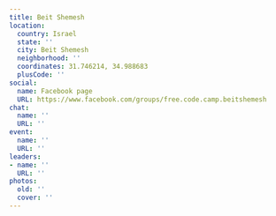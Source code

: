 ```yaml
---
title: Beit Shemesh
location:
  country: Israel
  state: ''
  city: Beit Shemesh
  neighborhood: ''
  coordinates: 31.746214, 34.988683
  plusCode: ''
social:
  name: Facebook page
  URL: https://www.facebook.com/groups/free.code.camp.beitshemesh
chat:
  name: ''
  URL: ''
event:
  name: ''
  URL: ''
leaders:
- name: ''
  URL: ''
photos:
  old: ''
  cover: ''
---
```

